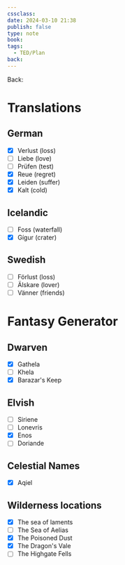 ```yaml
---
cssclass: 
date: 2024-03-10 21:38
publish: false
type: note
book: 
tags:
  - TED/Plan
back:
---
```

Back: 

# Translations
## German
- [x] Verlust (loss)
- [ ] Liebe (love)
- [ ] Prüfen (test)
- [x] Reue (regret)
- [x] Leiden (suffer)
- [x] Kalt (cold)
## Icelandic
- [ ] Foss (waterfall)
- [x] Gígur (crater)
## Swedish
- [ ] Förlust (loss)
- [ ] Älskare (lover)
- [ ] Vänner (friends)

# Fantasy Generator
## Dwarven
- [x] Gathela
- [ ] Khela
- [x] Barazar's Keep
## Elvish
- [ ] Siriene
- [ ] Lonevris
- [x] Enos
- [ ] Doriande
## Celestial Names
- [x] Aqiel
## Wilderness locations
- [x] The sea of laments
- [ ] The Sea of Aelias
- [x] The Poisoned Dust
- [x] The Dragon's Vale
- [ ] The Highgate Fells